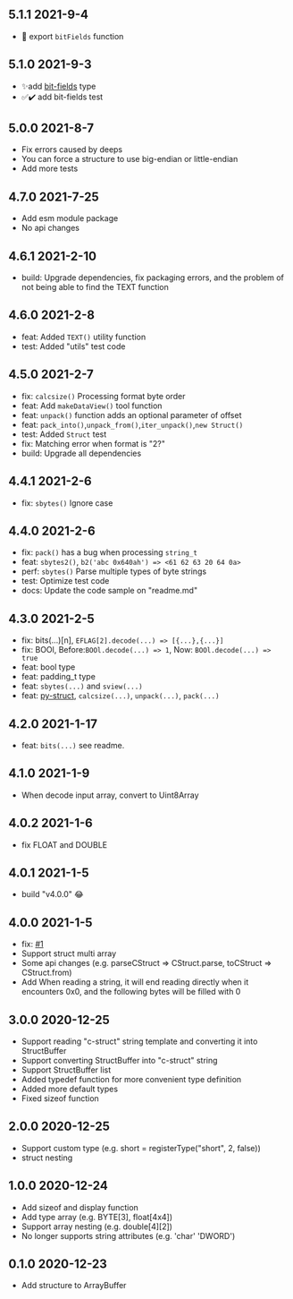 ## 5.1.1 2021-9-4

- 🐛 export `bitFields` function

## 5.1.0 2021-9-3

- ✨add [bit-fields](https://docs.microsoft.com/en-us/cpp/cpp/cpp-bit-fields?view=msvc-160) type
- ✅✔️  add bit-fields test

## 5.0.0 2021-8-7

- Fix errors caused by deeps
- You can force a structure to use big-endian or little-endian
- Add more tests

## 4.7.0 2021-7-25

- Add esm module package
- No api changes

## 4.6.1 2021-2-10

- build: Upgrade dependencies, fix packaging errors, and the problem of not being able to find the TEXT function

## 4.6.0 2021-2-8

- feat: Added `TEXT()` utility function
- test: Added "utils" test code

## 4.5.0 2021-2-7

- fix: `calcsize()` Processing format byte order
- feat: Add `makeDataView()` tool function
- feat: `unpack()` function adds an optional parameter of offset
- feat: `pack_into()`,`unpack_from()`,`iter_unpack()`,`new Struct()`
- test: Added `Struct` test
- fix: Matching error when format is "2?"
- build: Upgrade all dependencies

## 4.4.1 2021-2-6

- fix: `sbytes()` Ignore case

## 4.4.0 2021-2-6

- fix: `pack()` has a bug when processing `string_t`
- feat: `sbytes2()`, `b2('abc 0x640ah') => <61 62 63 20 64 0a>`
- perf: `sbytes()` Parse multiple types of byte strings
- test: Optimize test code
- docs: Update the code sample on "readme.md"

## 4.3.0 2021-2-5

- fix: bits(...)[n], `EFLAG[2].decode(...) => [{...},{...}]`
- fix: BOOl, Before:`BOOl.decode(...) => 1`, Now: `BOOl.decode(...) => true`
- feat: bool type
- feat: padding_t type
- feat: `sbytes(...)` and `sview(...)`
- feat: [py-struct](https://docs.python.org/zh-cn/3/library/struct.html), `calcsize(...)`, `unpack(...)`, `pack(...)`

## 4.2.0 2021-1-17

- feat: `bits(...)` see readme.

## 4.1.0 2021-1-9

- When decode input array, convert to Uint8Array

## 4.0.2 2021-1-6

- fix FLOAT and DOUBLE

## 4.0.1 2021-1-5

- build "v4.0.0" 😂

## 4.0.0 2021-1-5

- fix: [#1](https://github.com/januwA/struct-buffer/issues/1)
- Support struct multi array
- Some api changes (e.g. parseCStruct => CStruct.parse, toCStruct => CStruct.from)
- Add When reading a string, it will end reading directly when it encounters 0x0, and the following bytes will be filled with 0

## 3.0.0 2020-12-25

- Support reading "c-struct" string template and converting it into StructBuffer
- Support converting StructBuffer into "c-struct" string
- Support StructBuffer list
- Added typedef function for more convenient type definition
- Added more default types
- Fixed sizeof function

## 2.0.0 2020-12-25

- Support custom type (e.g. short = registerType("short", 2, false))
- struct nesting


## 1.0.0 2020-12-24

- Add sizeof and display function
- Add type array (e.g. BYTE[3], float[4x4])
- Support array nesting (e.g. double[4][2])
- No longer supports string attributes (e.g. 'char' 'DWORD')

## 0.1.0 2020-12-23

- Add structure to ArrayBuffer